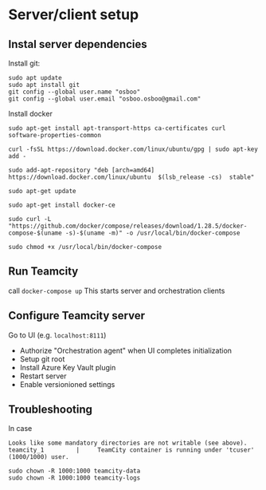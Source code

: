 # Server/client setup
## Instal server dependencies
Install git:
```
sudo apt update
sudo apt install git
git config --global user.name "osboo"
git config --global user.email "osboo.osboo@gmail.com"
```
Install docker
```
sudo apt-get install apt-transport-https ca-certificates curl software-properties-common

curl -fsSL https://download.docker.com/linux/ubuntu/gpg | sudo apt-key add -

sudo add-apt-repository "deb [arch=amd64] https://download.docker.com/linux/ubuntu  $(lsb_release -cs)  stable" 

sudo apt-get update

sudo apt-get install docker-ce

sudo curl -L "https://github.com/docker/compose/releases/download/1.28.5/docker-compose-$(uname -s)-$(uname -m)" -o /usr/local/bin/docker-compose

sudo chmod +x /usr/local/bin/docker-compose
```

## Run Teamcity
call `docker-compose up`
This starts server and orchestration clients

## Configure Teamcity server
Go to UI (e.g. `localhost:8111`)
- Authorize "Orchestration agent" when UI completes initialization
- Setup git root
- Install Azure Key Vault plugin
- Restart server
- Enable versionioned settings 

## Troubleshooting
In case
```
Looks like some mandatory directories are not writable (see above).
teamcity_1         |     TeamCity container is running under 'tcuser' (1000/1000) user.

sudo chown -R 1000:1000 teamcity-data
sudo chown -R 1000:1000 teamcity-logs
```
